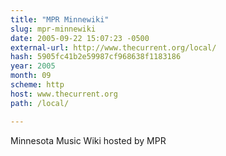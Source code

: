 ```yaml
---
title: "MPR Minnewiki"
slug: mpr-minnewiki
date: 2005-09-22 15:07:23 -0500
external-url: http://www.thecurrent.org/local/
hash: 5905fc41b2e59987cf968638f1183186
year: 2005
month: 09
scheme: http
host: www.thecurrent.org
path: /local/

---
```


Minnesota Music Wiki hosted by MPR
